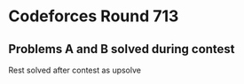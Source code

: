# Codeforces Round 713

## Problems A and B solved during contest

Rest solved after contest as upsolve
